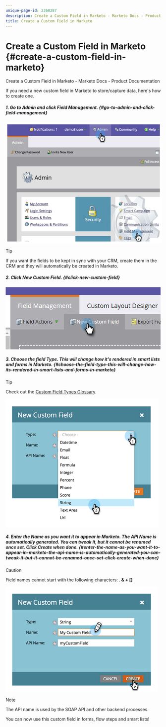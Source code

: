 ```yaml
---
unique-page-id: 2360287
description: Create a Custom Field in Marketo - Marketo Docs - Product Documentation
title: Create a Custom Field in Marketo
---
```


# Create a Custom Field in Marketo {#create-a-custom-field-in-marketo}

Create a Custom Field in Marketo - Marketo Docs - Product Documentation

If you need a new custom field in Marketo to store/capture data, here's how to create one.

##### 1. Go to Admin and click Field Management. {#go-to-admin-and-click-field-management}

![](assets/image2014-9-24-13-3a46-3a26.png)

>[!TIP]
>
>If you want the fields to be kept in sync with your CRM, create them in the CRM and they will automatically be created in Marketo.

##### 2. Click New Custom Field. {#click-new-custom-field}

![](assets/two.png)  

##### 3. Choose the field Type. This will change how it's rendered in smart lists and forms in Marketo. {#choose-the-field-type-this-will-change-how-its-rendered-in-smart-lists-and-forms-in-marketo}

>[!TIP]
>
>Check out the [Custom Field Types Glossary](custom-field-type-glossary.md).

![](assets/image2014-9-24-13-3a47-3a42.png)  

##### 4. Enter the Name as you want it to appear in Marketo. The API Name is automatically generated. You can tweak it, but it cannot be renamed once set. Click Create when done. {#enter-the-name-as-you-want-it-to-appear-in-marketo-the-api-name-is-automatically-generated-you-can-tweak-it-but-it-cannot-be-renamed-once-set-click-create-when-done}

>[!CAUTION]
>
>Field names cannot start with the following characters: **. & + []**

![](assets/image2014-9-24-13-3a48-3a26.png)

>[!NOTE]
>
>The API name is used by the SOAP API and other backend processes.

You can now use this custom field in forms, flow steps and smart lists! 